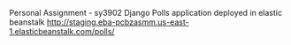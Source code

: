 Personal Assignment - sy3902
Django Polls application deployed in elastic beanstalk http://staging.eba-pcbzasmm.us-east-1.elasticbeanstalk.com/polls/
